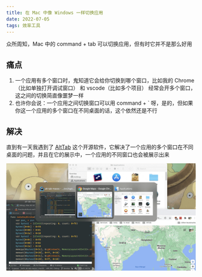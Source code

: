 ```yaml
---
title: 在 Mac 中像 Windows 一样切换应用
date: 2022-07-05
tags: 效率工具
---
```


众所周知，Mac 中的 command + tab 可以切换应用，但有时它并不是那么好用

## 痛点

1. 一个应用有多个窗口时，鬼知道它会给你切换到哪个窗口，比如我的 Chrome（比如单独打开调试窗口） 和 vscode（比如多个项目） 经常会开多个窗口，这之间的切换简直像噩梦一样
2. 也许你会说：一个应用之间切换窗口可以用 command +  \` 呀，是的，但如果你这一个应用的多个窗口在不同桌面的话，这个依然还是不行

## 解决

直到有一天我遇到了 [AltTab](https://github.com/lwouis/alt-tab-macos) 这个开源软件，它解决了一个应用的多个窗口在不同桌面的问题，并且在它的展示中，一个应用的不同窗口也会被展示出来

![image-2022070513335596 PM](https://raw.githubusercontent.com/acmu/pictures/master/uPic/2022-07/05_13:33_1XLOui.png)



